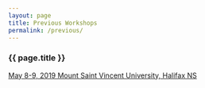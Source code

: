```yaml
---
layout: page
title: Previous Workshops
permalink: /previous/
---
```


### {{ page.title }}

[May 8-9, 2019 Mount Saint Vincent University, Halifax NS](/2019)
